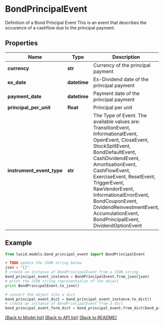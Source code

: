 # BondPrincipalEvent

Definition of a Bond Principal Event  This is an event that describes the occurence of a cashflow due to the principal payment.

## Properties
Name | Type | Description | Notes
------------ | ------------- | ------------- | -------------
**currency** | **str** | Currency of the principal payment | 
**ex_date** | **datetime** | Ex-Dividend date of the principal payment | 
**payment_date** | **datetime** | Payment date of the principal payment | 
**principal_per_unit** | **float** | Principal per unit | 
**instrument_event_type** | **str** | The Type of Event. The available values are: TransitionEvent, InformationalEvent, OpenEvent, CloseEvent, StockSplitEvent, BondDefaultEvent, CashDividendEvent, AmortisationEvent, CashFlowEvent, ExerciseEvent, ResetEvent, TriggerEvent, RawVendorEvent, InformationalErrorEvent, BondCouponEvent, DividendReinvestmentEvent, AccumulationEvent, BondPrincipalEvent, DividendOptionEvent | 

## Example

```python
from lusid.models.bond_principal_event import BondPrincipalEvent

# TODO update the JSON string below
json = "{}"
# create an instance of BondPrincipalEvent from a JSON string
bond_principal_event_instance = BondPrincipalEvent.from_json(json)
# print the JSON string representation of the object
print BondPrincipalEvent.to_json()

# convert the object into a dict
bond_principal_event_dict = bond_principal_event_instance.to_dict()
# create an instance of BondPrincipalEvent from a dict
bond_principal_event_form_dict = bond_principal_event.from_dict(bond_principal_event_dict)
```
[[Back to Model list]](../README.md#documentation-for-models) [[Back to API list]](../README.md#documentation-for-api-endpoints) [[Back to README]](../README.md)


